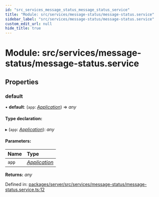 ```yaml
---
id: "src_services_message_status_message_status_service"
title: "Module: src/services/message-status/message-status.service"
sidebar_label: "src/services/message-status/message-status.service"
custom_edit_url: null
hide_title: true
---
```


# Module: src/services/message-status/message-status.service

## Properties

### default

• **default**: (`app`: [*Application*](src_declarations.md#application)) => *any*

#### Type declaration:

▸ (`app`: [*Application*](src_declarations.md#application)): *any*

#### Parameters:

Name | Type |
:------ | :------ |
`app` | [*Application*](src_declarations.md#application) |

**Returns:** *any*

Defined in: [packages/server/src/services/message-status/message-status.service.ts:12](https://github.com/xr3ngine/xr3ngine/blob/66a84a950/packages/server/src/services/message-status/message-status.service.ts#L12)
